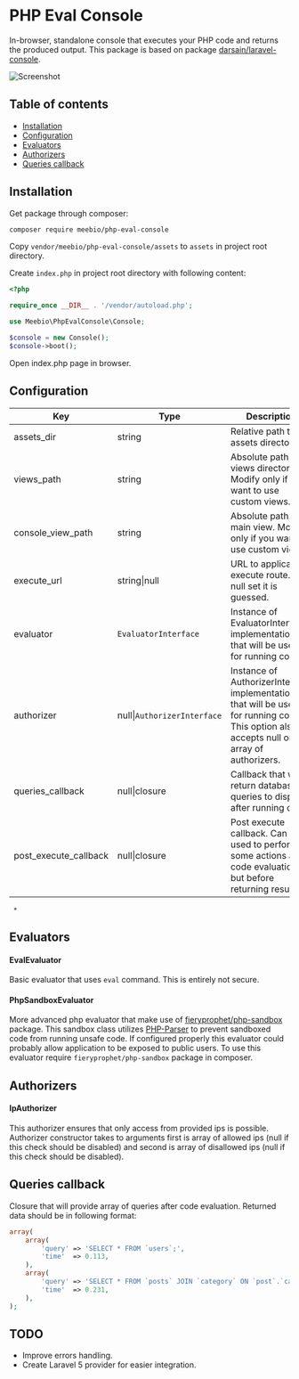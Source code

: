 PHP Eval Console
================

In-browser, standalone console that executes your PHP code and returns the produced output. This package is based on package [darsain/laravel-console](https://github.com/darsain/laravel-console).

![Screenshot](http://i.imgur.com/ryXpkvc.png)

## Table of contents

* [Installation](#installation)
* [Configuration](#configuration)
* [Evaluators](#evaluators)
* [Authorizers](#authorizers)
* [Queries callback](#queries-callback)

## Installation

Get package through composer:

```bash
composer require meebio/php-eval-console
```

Copy `vendor/meebio/php-eval-console/assets` to `assets` in project root directory.

Create `index.php` in project root directory with following content:

```php
<?php

require_once __DIR__ . '/vendor/autoload.php';

use Meebio\PhpEvalConsole\Console;

$console = new Console();
$console->boot();
```

Open index.php page in browser.

## Configuration

Key | Type | Description | Default
--- | --- | --- | ---
assets_dir | string | Relative path to assets directory. | `'assets'`
views_path | string | Absolute path to views directory. Modify only if you want to use custom views. | `'<...>/Views'`
console_view_path | string | Absolute path to main view. Modify only if you want to use custom views. | `'<...>/Views/console.php'`
execute_url | string\|null | URL to application execute route. If null set it is guessed. | null
evaluator | `EvaluatorInterface` | Instance of EvaluatorInterface implementation that will be used for running code. | `EvalEvaluator`
authorizer  | null\|`AuthorizerInterface` | Instance of AuthorizerInterface implementation that will be used for running code. This option also accepts null or array of authorizers. | `IpAuthorizer`
queries_callback | null\|closure | Callback that will return database queries to display after running code. | null
post_execute_callback | null\|closure | Post execute callback. Can be used to perform some actions after code evaluation, but before returning result. | null
     *
## Evaluators

#### EvalEvaluator

Basic evaluator that uses `eval` command. This is entirely not secure.

#### PhpSandboxEvaluator

More advanced php evaluator that make use of [fieryprophet/php-sandbox](https://github.com/fieryprophet/php-sandbox) package. This sandbox class utilizes [PHP-Parser](https://github.com/nikic/PHP-Parser) to prevent sandboxed code from running unsafe code. If configured properly this evaluator could probably allow application to be exposed to public users. To use this evaluator require `fieryprophet/php-sandbox` package in composer.

## Authorizers

#### IpAuthorizer

This authorizer ensures that only access from provided ips is possible. Authorizer constructor takes to arguments first is array of allowed ips (null if this check should be disabled) and second is array of disallowed ips (null if this check should be disabled).

## Queries callback

Closure that will provide array of queries after code evaluation. Returned data should be in following format:

```php
array(
    array(
        'query' => 'SELECT * FROM `users`;',
        'time'  => 0.113,
    ),
    array(
        'query' => 'SELECT * FROM `posts` JOIN `category` ON `post`.`category_id` = `category`.`id`;',
        'time'  => 0.231,
    ),
);
```

## TODO

- Improve errors handling.
- Create Laravel 5 provider for easier integration.
